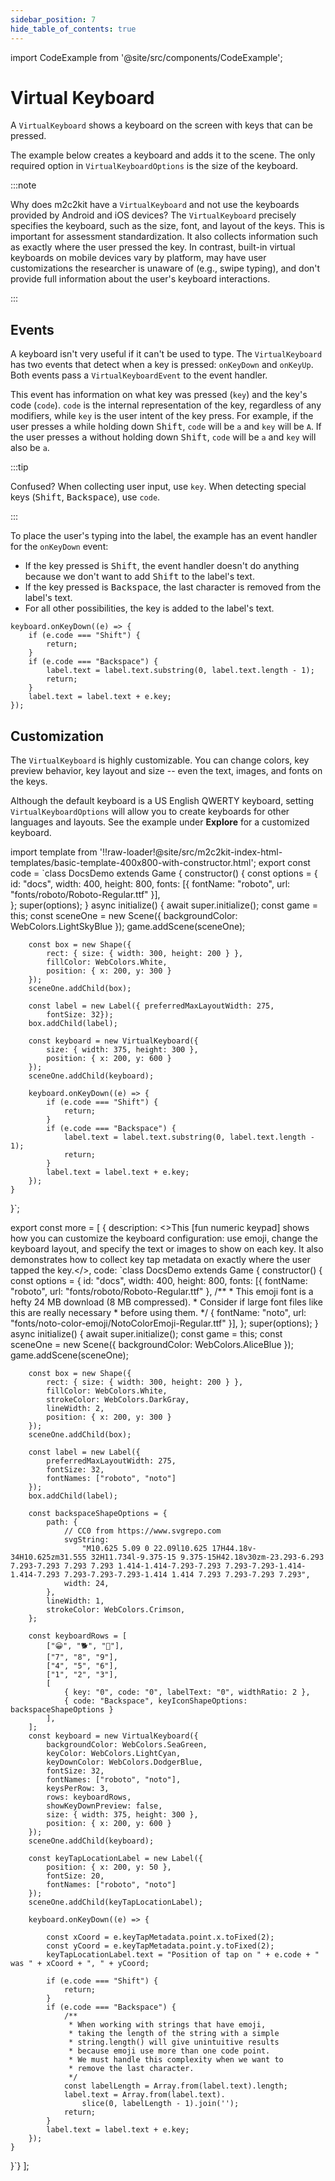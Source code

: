```yaml
---
sidebar_position: 7
hide_table_of_contents: true
---
```


import CodeExample from '@site/src/components/CodeExample';

# Virtual Keyboard

A `VirtualKeyboard` shows a keyboard on the screen with keys that can be pressed.

The example below creates a keyboard and adds it to the scene. The only required option in `VirtualKeyboardOptions` is the size of the keyboard.

:::note

Why does m2c2kit have a `VirtualKeyboard` and not use the keyboards provided by Android and iOS devices? The `VirtualKeyboard` precisely specifies the keyboard, such as the size, font, and layout of the keys. This is important for assessment standardization. It also collects information such as exactly where the user pressed the key. In contrast, built-in virtual keyboards on mobile devices vary by platform, may have user customizations the researcher is unaware of (e.g., swipe typing), and don't provide full information about the user's keyboard interactions.

:::

## Events

A keyboard isn't very useful if it can't be used to type. The `VirtualKeyboard` has two events that detect when a key is pressed: `onKeyDown` and `onKeyUp`. Both events pass a `VirtualKeyboardEvent` to the event handler.

This event has information on what key was pressed (`key`) and the key's code (`code`). `code` is the internal representation of the key, regardless of any modifiers, while `key` is the user intent of the key press. For example, if the user presses <kbd>a</kbd> while holding down <kbd>Shift</kbd>, `code` will be `a` and `key` will be `A`. If the user presses <kbd>a</kbd> without holding down <kbd>Shift</kbd>, `code` will be `a` and `key` will also be `a`.

:::tip

Confused? When collecting user input, use `key`. When detecting special keys (<kbd>Shift</kbd>, <kbd>Backspace</kbd>), use `code`.

:::

To place the user's typing into the label, the example has an event handler for the `onKeyDown` event:

- If the key pressed is <kbd>Shift</kbd>, the event handler doesn't do anything because we don't want to add <kbd>Shift</kbd> to the label's text.
- If the key pressed is <kbd>Backspace</kbd>, the last character is removed from the label's text.
- For all other possibilities, the key is added to the label's text.

```
keyboard.onKeyDown((e) => {
    if (e.code === "Shift") {
        return;
    }
    if (e.code === "Backspace") {
        label.text = label.text.substring(0, label.text.length - 1);
        return;
    }
    label.text = label.text + e.key;
});
```

## Customization

The `VirtualKeyboard` is highly customizable. You can change colors, key preview behavior, key layout and size -- even the text, images, and fonts on the keys.

Although the default keyboard is a US English QWERTY keyboard, setting `VirtualKeyboardOptions` will allow you to create keyboards for other languages and layouts. See the example under **Explore** for a customized keyboard.

import template from '!!raw-loader!@site/src/m2c2kit-index-html-templates/basic-template-400x800-with-constructor.html';
export const code = `class DocsDemo extends Game {
    constructor() {
        const options = {
            id: "docs",
            width: 400, height: 800,
            fonts: [{
	            fontName: "roboto",
	            url: "fonts/roboto/Roboto-Regular.ttf"
            }],            
        };
        super(options);
    }
    async initialize() {
        await super.initialize();
        const game = this;
        const sceneOne = new Scene({ backgroundColor: WebColors.LightSkyBlue });
        game.addScene(sceneOne);
 
        const box = new Shape({
            rect: { size: { width: 300, height: 200 } },
            fillColor: WebColors.White,
            position: { x: 200, y: 300 }
        });
        sceneOne.addChild(box);
 
        const label = new Label({ preferredMaxLayoutWidth: 275,
            fontSize: 32});
        box.addChild(label);
 
        const keyboard = new VirtualKeyboard({
            size: { width: 375, height: 300 },
            position: { x: 200, y: 600 }
        });
        sceneOne.addChild(keyboard);
 
        keyboard.onKeyDown((e) => {
            if (e.code === "Shift") {
                return;
            }
            if (e.code === "Backspace") {
                label.text = label.text.substring(0, label.text.length - 1);
                return;
            }
            label.text = label.text + e.key;
        });
    }
}`;

export const more = [
{ description: <>This [fun numeric keypad] shows how you can customize the keyboard configuration: use emoji, change the keyboard layout, and specify the text or images to show on each key. It also demonstrates how to collect key tap metadata on exactly where the user tapped the key.</>,
code: `class DocsDemo extends Game {
    constructor() {
        const options = {
            id: "docs",
            width: 400, height: 800,
            fonts: [{
                fontName: "roboto",
                url: "fonts/roboto/Roboto-Regular.ttf"
            },
            /**
             * This emoji font is a hefty 24 MB download (8 MB compressed).
             * Consider if large font files like this are really necessary
             * before using them.
             */ 
            {
                fontName: "noto",
                url: "fonts/noto-color-emoji/NotoColorEmoji-Regular.ttf"
            }],
        };
        super(options);
    }
    async initialize() {
        await super.initialize();
        const game = this;
        const sceneOne = new Scene({ backgroundColor: WebColors.AliceBlue });
        game.addScene(sceneOne);
 
        const box = new Shape({
            rect: { size: { width: 300, height: 200 } },
            fillColor: WebColors.White,
            strokeColor: WebColors.DarkGray,
            lineWidth: 2,            
            position: { x: 200, y: 300 }
        });
        sceneOne.addChild(box);
 
        const label = new Label({
            preferredMaxLayoutWidth: 275,
            fontSize: 32,
            fontNames: ["roboto", "noto"]
        });
        box.addChild(label);
 
        const backspaceShapeOptions = {
            path: {
                // CC0 from https://www.svgrepo.com
                svgString:
                    "M10.625 5.09 0 22.09l10.625 17H44.18v-34H10.625zm31.555 32H11.734l-9.375-15 9.375-15H42.18v30zm-23.293-6.293 7.293-7.293 7.293 7.293 1.414-1.414-7.293-7.293 7.293-7.293-1.414-1.414-7.293 7.293-7.293-7.293-1.414 1.414 7.293 7.293-7.293 7.293",
                width: 24,
            },
            lineWidth: 1,
            strokeColor: WebColors.Crimson,
        };
 
        const keyboardRows = [
            ["😀", "🐕", "🍕"],
            ["7", "8", "9"],
            ["4", "5", "6"],
            ["1", "2", "3"],
            [
                { key: "0", code: "0", labelText: "0", widthRatio: 2 },
                { code: "Backspace", keyIconShapeOptions: backspaceShapeOptions }
            ],
        ];
        const keyboard = new VirtualKeyboard({
            backgroundColor: WebColors.SeaGreen,
            keyColor: WebColors.LightCyan,
            keyDownColor: WebColors.DodgerBlue,
            fontSize: 32,
            fontNames: ["roboto", "noto"],
            keysPerRow: 3,
            rows: keyboardRows,
            showKeyDownPreview: false,
            size: { width: 375, height: 300 },
            position: { x: 200, y: 600 }
        }); 
        sceneOne.addChild(keyboard);
 
        const keyTapLocationLabel = new Label({
            position: { x: 200, y: 50 },
            fontSize: 20,
            fontNames: ["roboto", "noto"]
        });
        sceneOne.addChild(keyTapLocationLabel);
 
        keyboard.onKeyDown((e) => {
 
            const xCoord = e.keyTapMetadata.point.x.toFixed(2);
            const yCoord = e.keyTapMetadata.point.y.toFixed(2);
            keyTapLocationLabel.text = "Position of tap on " + e.code + " was " + xCoord + ", " + yCoord;
 
            if (e.code === "Shift") {
                return;
            }
            if (e.code === "Backspace") {
                /**
                 * When working with strings that have emoji,
                 * taking the length of the string with a simple
                 * string.length() will give unintuitive results
                 * because emoji use more than one code point.
                 * We must handle this complexity when we want to
                 * remove the last character. 
                 */
                const labelLength = Array.from(label.text).length;
                label.text = Array.from(label.text).
                    slice(0, labelLength - 1).join('');
                return;
            }
            label.text = label.text + e.key;
        });
    }
}`}
];

<CodeExample code={code} more={more} template={template}/>
